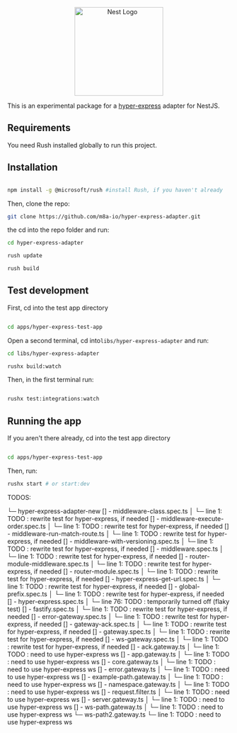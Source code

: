 
<p align="center">
  <a href="http://nestjs.com/" target="blank"><img src="https://nestjs.com/img/logo-small.svg" width="200" alt="Nest Logo" /></a>
</p>

[circleci-image]: https://img.shields.io/circleci/build/github/nestjs/nest/master?token=abc123def456
[circleci-url]: https://circleci.com/gh/nestjs/nest


This is an experimental package for a [hyper-express](https://github.com/kartikk221/hyper-express) adapter for NestJS.


## Requirements

You need Rush installed globally to run this project.

## Installation

```bash

npm install -g @microsoft/rush #install Rush, if you haven't already

```

Then, clone the repo:

```bash
git clone https://github.com/m8a-io/hyper-express-adapter.git

```
the cd into the repo folder and run:

```bash
cd hyper-express-adapter

rush update

rush build

```


## Test development

First, cd into the test app directory

```bash

cd apps/hyper-express-test-app

```
Open a second terminal, cd into`libs/hyper-express-adapter` and run:

```bash
cd libs/hyper-express-adapter

rushx build:watch
```

Then, in the first terminal run:

```bash

rushx test:integrations:watch

``` 


## Running the app

If you aren't there already, cd into the test app directory

```bash

cd apps/hyper-express-test-app

```

Then, run:

```bash
rushx start # or start:dev
``` 

TODOS:

└─ hyper-express-adapter-new
   [] - middleware-class.spec.ts
   │  └─ line 1: TODO : rewrite test for hyper-express, if needed
   [] - middleware-execute-order.spec.ts
   │  └─ line 1: TODO : rewrite test for hyper-express, if needed
   [] - middleware-run-match-route.ts
   │  └─ line 1: TODO : rewrite test for hyper-express, if needed
   [] - middleware-with-versioning.spec.ts
   │  └─ line 1: TODO : rewrite test for hyper-express, if needed
   [] - middleware.spec.ts
   │  └─ line 1: TODO : rewrite test for hyper-express, if needed
   [] - router-module-middleware.spec.ts
   │  └─ line 1: TODO : rewrite test for hyper-express, if needed
   [] - router-module.spec.ts
   │  └─ line 1: TODO : rewrite test for hyper-express, if needed
   [] - hyper-express-get-url.spec.ts
   │  └─ line 1: TODO : rewrite test for hyper-express, if needed
   [] - global-prefix.spec.ts
   │  └─ line 1: TODO : rewrite test for hyper-express, if needed
   [] - hyper-express.spec.ts
   │  └─ line 76: TODO : temporarily turned off (flaky test)
   [] - fastify.spec.ts
   │  └─ line 1: TODO : rewrite test for hyper-express, if needed
   [] - error-gateway.spec.ts
   │  └─ line 1: TODO : rewrite test for hyper-express, if needed
   [] - gateway-ack.spec.ts
   │  └─ line 1: TODO : rewrite test for hyper-express, if needed
   [] - gateway.spec.ts
   │  └─ line 1: TODO : rewrite test for hyper-express, if needed
   [] - ws-gateway.spec.ts
   │  └─ line 1: TODO : rewrite test for hyper-express, if needed
   [] - ack.gateway.ts
   │  └─ line 1: TODO : need to use hyper-express ws
   [] - app.gateway.ts
   │  └─ line 1: TODO : need to use hyper-express ws
   [] - core.gateway.ts
   │  └─ line 1: TODO : need to use hyper-express ws
   [] - error.gateway.ts
   │  └─ line 1: TODO : need to use hyper-express ws
   [] - example-path.gateway.ts
   │  └─ line 1: TODO : need to use hyper-express ws
   [] - namespace.gateway.ts
   │  └─ line 1: TODO : need to use hyper-express ws
   [] - request.filter.ts
   │  └─ line 1: TODO : need to use hyper-express ws
   [] - server.gateway.ts
   │  └─ line 1: TODO : need to use hyper-express ws
   [] - ws-path.gateway.ts
   │  └─ line 1: TODO : need to use hyper-express ws
   └─ ws-path2.gateway.ts
      └─ line 1: TODO : need to use hyper-express ws
